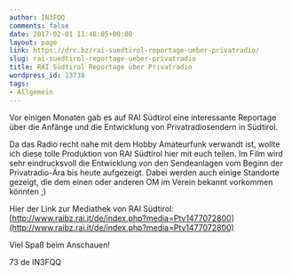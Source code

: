 ```yaml
---
author: IN3FQQ
comments: false
date: 2017-02-01 11:48:05+00:00
layout: page
link: https://drc.bz/rai-suedtirol-reportage-ueber-privatradio/
slug: rai-suedtirol-reportage-ueber-privatradio
title: RAI Südtirol Reportage über Privatradio
wordpress_id: 13738
tags:
- Allgemein
---
```


Vor einigen Monaten gab es auf RAI Südtirol eine interessante Reportage über die Anfänge und die Entwicklung von Privatradiosendern in Südtirol.

Da das Radio recht nahe mit dem Hobby Amateurfunk verwandt ist, wollte ich diese tolle Produktion von RAI Südtirol hier mit euch teilen. Im Film wird sehr eindrucksvoll die Entwicklung von den Sendeanlagen vom Beginn der Privatradio-Ära bis heute aufgezeigt. Dabei werden auch einige Standorte gezeigt, die dem einen oder anderen OM im Verein bekannt vorkommen könnten ;)



Hier der Link zur Mediathek von RAI Südtirol: [http://www.raibz.rai.it/de/index.php?media=Ptv1477072800](http://www.raibz.rai.it/de/index.php?media=Ptv1477072800)



Viel Spaß beim Anschauen!

73 de IN3FQQ
